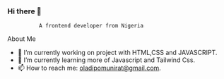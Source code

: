 ### Hi there 👋
              A frontend developer from Nigeria
<!--
**Muneerat/Muneerat** is a ✨ _special_ ✨ repository because its `README.md` (this file) appears on your GitHub profile.

Here are some ideas to get you started:

- 🔭 I’m currently working on project with HTML,CSS and JAVASCRIPT 
- 🌱 I’m currently learning more of Javascript and Tailwind Css...
- 👯 I’m looking to collaborate on project with other developers...
- 🤔 I’m looking for help with ...
- 💬 Ask me about ...
- 📫 How to reach me: ...
- 😄 Pronouns: ...
- ⚡ Fun fact: ...
-->
  About Me
- 🔭 I’m currently working on project with HTML,CSS and JAVASCRIPT. 
- 🌱 I’m currently learning more of Javascript and Tailwind Css.
- 📫 How to reach me: oladipomunirat@gmail.com. 



